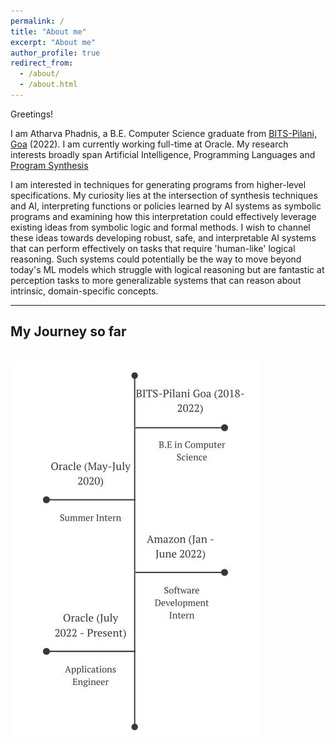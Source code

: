 ```yaml
---
permalink: /
title: "About me"
excerpt: "About me"
author_profile: true
redirect_from: 
  - /about/
  - /about.html
---
```


Greetings!

I am Atharva Phadnis, a B.E. Computer Science graduate from [BITS-Pilani, Goa](https://www.bits-pilani.ac.in/goa/) (2022). I am currently working full-time at Oracle. My research interests broadly span Artificial Intelligence, Programming Languages and [Program Synthesis](https://en.wikipedia.org/wiki/Program_synthesis)


I am interested in techniques for generating programs from higher-level specifications. My curiosity lies at the intersection of synthesis techniques and AI, interpreting functions or policies learned by AI systems as symbolic programs and examining how this interpretation could effectively leverage existing ideas from symbolic logic and formal methods. I wish to channel these ideas towards developing robust, safe, and interpretable AI systems that can perform effectively on tasks that require 'human-like' logical reasoning. Such systems could potentially be the way to move beyond today's ML models which struggle with logical reasoning but are fantastic at perception tasks to more generalizable systems that can reason about intrinsic, domain-specific concepts.

---

## My Journey so far
<br>
<img src='/images/timeline.jpg'>
